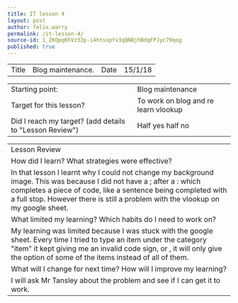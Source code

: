 ```yaml
---
title: IT lesson 4
layout: post
author: felix.warry
permalink: /it-lesson-4/
source-id: 1_ZKOpqKhVz32p-i4htsxpYv3qQNBjhBdqFPJyc79qog
published: true
---
```

<table>
  <tr>
    <td>Title</td>
    <td>Blog maintenance.</td>
    <td>Date</td>
    <td>15/1/18</td>
  </tr>
</table>


<table>
  <tr>
    <td>Starting point:</td>
    <td>Blog maintenance </td>
  </tr>
  <tr>
    <td>Target for this lesson?</td>
    <td>To work on blog and re learn vlookup </td>
  </tr>
  <tr>
    <td>Did I reach my target? 
(add details to "Lesson Review")</td>
    <td> Half yes half no</td>
  </tr>
</table>


<table>
  <tr>
    <td>Lesson Review</td>
  </tr>
  <tr>
    <td>How did I learn? What strategies were effective? </td>
  </tr>
  <tr>
    <td>In that lesson I learnt why I could not change my background image. This was because I did not have a ; after a : which completes a piece of code, like a sentence being completed with a full stop. However there is still a problem with the vlookup on my google sheet.</td>
  </tr>
  <tr>
    <td>What limited my learning? Which habits do I need to work on? </td>
  </tr>
  <tr>
    <td>My learning was limited because I was stuck with the google sheet. Every time I tried to type an item under the category "item" it kept giving me an invalid code sign, or , it will only give the option of some of the items instead of all of them.</td>
  </tr>
  <tr>
    <td>What will I change for next time? How will I improve my learning?</td>
  </tr>
  <tr>
    <td>I will ask Mr Tansley about the problem and see if I can get it to work.</td>
  </tr>
</table>


